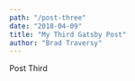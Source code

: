 ```yaml
---
path: "/post-three"
date: "2018-04-09"
title: "My Third Gatsby Post"
author: "Brad Traversy"
---
```


Post Third
